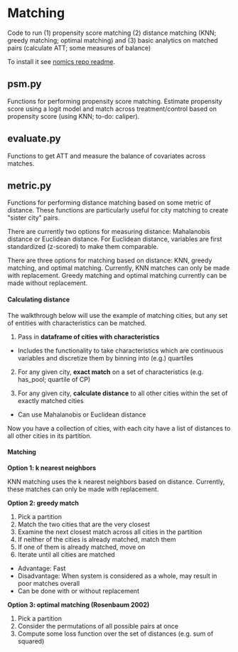 # Matching

Code to run (1) propensity score matching (2) distance matching (KNN; greedy matching; optimal matching) and (3) basic analytics on matched pairs (calculate ATT; some measures of balance)

To install it see [nomics repo readme](https://code.uberinternal.com/diffusion/UBNOM/browse/master/README.md).

## psm.py

Functions for performing propensity score matching. Estimate propensity score using a logit model and match across treatment/control based on propensity score (using KNN; to-do: caliper).

## evaluate.py

Functions to get ATT and measure the balance of covariates across matches.

## metric.py

Functions for performing distance matching based on some metric of distance. These functions are particularly useful for city matching to create "sister city" pairs.

There are currently two options for measuring distance: Mahalanobis distance or Euclidean distance. For Euclidean distance, variables are first standardized (z-scored) to make them comparable.

There are three options for matching based on distance: KNN, greedy matching, and optimal matching. Currently, KNN matches can only be made with replacement. Greedy matching and optimal matching currently can be made without replacement.

#### Calculating distance

The walkthrough below will use the example of matching cities, but any set of entities with characteristics can be matched.

1. Pass in **dataframe of cities with characteristics**
  * Includes the functionality to take characteristics which are continuous variables and discretize them by binning into (e.g.) quartiles

2. For any given city, **exact match** on a set of characteristics (e.g. has_pool; quartile of CP)

3. For any given city, **calculate distance** to all other cities within the set of exactly matched cities
  * Can use Mahalanobis or Euclidean distance

Now you have a collection of cities, with each city have a list of distances to all other cities in its partition.


#### Matching


**Option 1: k nearest neighbors**

KNN matching uses the k nearest neighbors based on distance. Currently, these matches can only be made with replacement.

**Option 2: greedy match**

1. Pick a partition
2. Match the two cities that are the very closest
3. Examine the next closest match across all cities in the partition
  1. If neither of the cities is already matched, match them
  2. If one of them is already matched, move on
4. Iterate until all cities are matched

* Advantage: Fast
* Disadvantage: When system is considered as a whole, may result in poor matches overall
* Can be done with or without replacement

**Option 3: optimal matching (Rosenbaum 2002)**

1. Pick a partition
2. Consider the permutations of all possible pairs at once
3. Compute some loss function over the set of distances (e.g. sum of squared)
 
